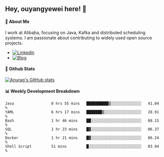 ## Hey, ouyangyewei here! :wave:

#### :rocket: About Me
I work at Alibaba, focusing on Java, Kafka and distributed scheduling systems. I am passionate about contributing to widely used open source projects.

- [![Linkedin](https://img.shields.io/badge/LinkedIn-ouyangyewei-blue)](https://www.linkedin.com/in/ouyangyewei/)
- [![Blog](https://img.shields.io/badge/Blog-yeweiouyang-orange)](https://blog.csdn.net/yeweiouyang)

#### :star2: Github Stats
[![Anurag's GitHub stats](https://github-readme-stats.vercel.app/api?username=ouyangyewei&show_icons=true&cache_seconds=3600&theme=tokyonight)](https://github.com/anuraghazra/github-readme-stats)

#### :bar_chart: Weekly Development Breakdown
<!--START_SECTION:waka-->

```text
Java                 8 hrs 55 mins   ██████████▒░░░░░░░░░░░░░░   41.04 %
YAML                 6 hrs 17 mins   ███████▒░░░░░░░░░░░░░░░░░   28.91 %
Bash                 1 hr 46 mins    ██░░░░░░░░░░░░░░░░░░░░░░░   08.15 %
SQL                  1 hr 23 mins    █▓░░░░░░░░░░░░░░░░░░░░░░░   06.37 %
Docker               1 hr 21 mins    █▓░░░░░░░░░░░░░░░░░░░░░░░   06.24 %
Shell Script         51 mins         █░░░░░░░░░░░░░░░░░░░░░░░░   03.94 %
```

<!--END_SECTION:waka-->
